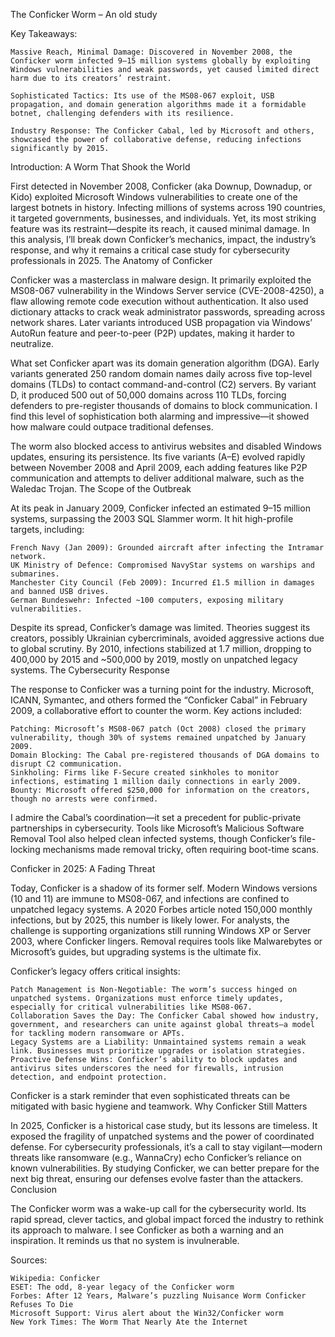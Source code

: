 The Conficker Worm – An old study



Key Takeaways:

    Massive Reach, Minimal Damage: Discovered in November 2008, the Conficker worm infected 9–15 million systems globally by exploiting Windows vulnerabilities and weak passwords, yet caused limited direct harm due to its creators’ restraint.

    Sophisticated Tactics: Its use of the MS08-067 exploit, USB propagation, and domain generation algorithms made it a formidable botnet, challenging defenders with its resilience.

    Industry Response: The Conficker Cabal, led by Microsoft and others, showcased the power of collaborative defense, reducing infections significantly by 2015.

    


Introduction: A Worm That Shook the World

First detected in November 2008, Conficker (aka Downup, Downadup, or Kido) exploited Microsoft Windows vulnerabilities to create one of the largest botnets in history. Infecting millions of systems across 190 countries, it targeted governments, businesses, and individuals. Yet, its most striking feature was its restraint—despite its reach, it caused minimal damage. In this analysis, I’ll break down Conficker’s mechanics, impact, the industry’s response, and why it remains a critical case study for cybersecurity professionals in 2025.
The Anatomy of Conficker

Conficker was a masterclass in malware design. It primarily exploited the MS08-067 vulnerability in the Windows Server service (CVE-2008-4250), a flaw allowing remote code execution without authentication. It also used dictionary attacks to crack weak administrator passwords, spreading across network shares. Later variants introduced USB propagation via Windows’ AutoRun feature and peer-to-peer (P2P) updates, making it harder to neutralize.

What set Conficker apart was its domain generation algorithm (DGA). Early variants generated 250 random domain names daily across five top-level domains (TLDs) to contact command-and-control (C2) servers. By variant D, it produced 500 out of 50,000 domains across 110 TLDs, forcing defenders to pre-register thousands of domains to block communication. I find this level of sophistication both alarming and impressive—it showed how malware could outpace traditional defenses.

The worm also blocked access to antivirus websites and disabled Windows updates, ensuring its persistence. Its five variants (A–E) evolved rapidly between November 2008 and April 2009, each adding features like P2P communication and attempts to deliver additional malware, such as the Waledac Trojan.
The Scope of the Outbreak

At its peak in January 2009, Conficker infected an estimated 9–15 million systems, surpassing the 2003 SQL Slammer worm. It hit high-profile targets, including:

    French Navy (Jan 2009): Grounded aircraft after infecting the Intramar network.
    UK Ministry of Defence: Compromised NavyStar systems on warships and submarines.
    Manchester City Council (Feb 2009): Incurred £1.5 million in damages and banned USB drives.
    German Bundeswehr: Infected ~100 computers, exposing military vulnerabilities.

Despite its spread, Conficker’s damage was limited. Theories suggest its creators, possibly Ukrainian cybercriminals, avoided aggressive actions due to global scrutiny. By 2010, infections stabilized at 1.7 million, dropping to 400,000 by 2015 and ~500,000 by 2019, mostly on unpatched legacy systems.
The Cybersecurity Response

The response to Conficker was a turning point for the industry. Microsoft, ICANN, Symantec, and others formed the “Conficker Cabal” in February 2009, a collaborative effort to counter the worm. Key actions included:

    Patching: Microsoft’s MS08-067 patch (Oct 2008) closed the primary vulnerability, though 30% of systems remained unpatched by January 2009.
    Domain Blocking: The Cabal pre-registered thousands of DGA domains to disrupt C2 communication.
    Sinkholing: Firms like F-Secure created sinkholes to monitor infections, estimating 1 million daily connections in early 2009.
    Bounty: Microsoft offered $250,000 for information on the creators, though no arrests were confirmed.
    
I admire the Cabal’s coordination—it set a precedent for public-private partnerships in cybersecurity. Tools like Microsoft’s Malicious Software Removal Tool also helped clean infected systems, though Conficker’s file-locking mechanisms made removal tricky, often requiring boot-time scans.

Conficker in 2025: A Fading Threat

Today, Conficker is a shadow of its former self. Modern Windows versions (10 and 11) are immune to MS08-067, and infections are confined to unpatched legacy systems. A 2020 Forbes article noted 150,000 monthly infections, but by 2025, this number is likely lower. For analysts, the challenge is supporting organizations still running Windows XP or Server 2003, where Conficker lingers. Removal requires tools like Malwarebytes or Microsoft’s guides, but upgrading systems is the ultimate fix.

Conficker’s legacy offers critical insights:

    Patch Management is Non-Negotiable: The worm’s success hinged on unpatched systems. Organizations must enforce timely updates, especially for critical vulnerabilities like MS08-067.
    Collaboration Saves the Day: The Conficker Cabal showed how industry, government, and researchers can unite against global threats—a model for tackling modern ransomware or APTs.
    Legacy Systems are a Liability: Unmaintained systems remain a weak link. Businesses must prioritize upgrades or isolation strategies.
    Proactive Defense Wins: Conficker’s ability to block updates and antivirus sites underscores the need for firewalls, intrusion detection, and endpoint protection.

Conficker is a stark reminder that even sophisticated threats can be mitigated with basic hygiene and teamwork.
Why Conficker Still Matters

In 2025, Conficker is a historical case study, but its lessons are timeless. It exposed the fragility of unpatched systems and the power of coordinated defense. For cybersecurity professionals, it’s a call to stay vigilant—modern threats like ransomware (e.g., WannaCry) echo Conficker’s reliance on known vulnerabilities. By studying Conficker, we can better prepare for the next big threat, ensuring our defenses evolve faster than the attackers.
Conclusion

The Conficker worm was a wake-up call for the cybersecurity world. Its rapid spread, clever tactics, and global impact forced the industry to rethink its approach to malware. I see Conficker as both a warning and an inspiration. It reminds us that no system is invulnerable.



Sources:

    Wikipedia: Conficker
    ESET: The odd, 8-year legacy of the Conficker worm
    Forbes: After 12 Years, Malware’s puzzling Nuisance Worm Conficker Refuses To Die
    Microsoft Support: Virus alert about the Win32/Conficker worm
    New York Times: The Worm That Nearly Ate the Internet
